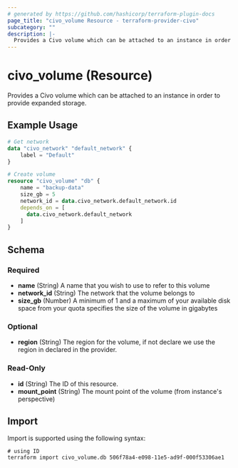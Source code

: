 ```yaml
---
# generated by https://github.com/hashicorp/terraform-plugin-docs
page_title: "civo_volume Resource - terraform-provider-civo"
subcategory: ""
description: |-
  Provides a Civo volume which can be attached to an instance in order to provide expanded storage.
---
```


# civo_volume (Resource)

Provides a Civo volume which can be attached to an instance in order to provide expanded storage.

## Example Usage

```terraform
# Get network
data "civo_network" "default_network" {
    label = "Default"
}

# Create volume
resource "civo_volume" "db" {
    name = "backup-data"
    size_gb = 5
    network_id = data.civo_network.default_network.id
    depends_on = [
      data.civo_network.default_network
    ]
}
```

<!-- schema generated by tfplugindocs -->
## Schema

### Required

- **name** (String) A name that you wish to use to refer to this volume
- **network_id** (String) The network that the volume belongs to
- **size_gb** (Number) A minimum of 1 and a maximum of your available disk space from your quota specifies the size of the volume in gigabytes

### Optional

- **region** (String) The region for the volume, if not declare we use the region in declared in the provider.

### Read-Only

- **id** (String) The ID of this resource.
- **mount_point** (String) The mount point of the volume (from instance's perspective)

## Import

Import is supported using the following syntax:

```shell
# using ID
terraform import civo_volume.db 506f78a4-e098-11e5-ad9f-000f53306ae1
```
